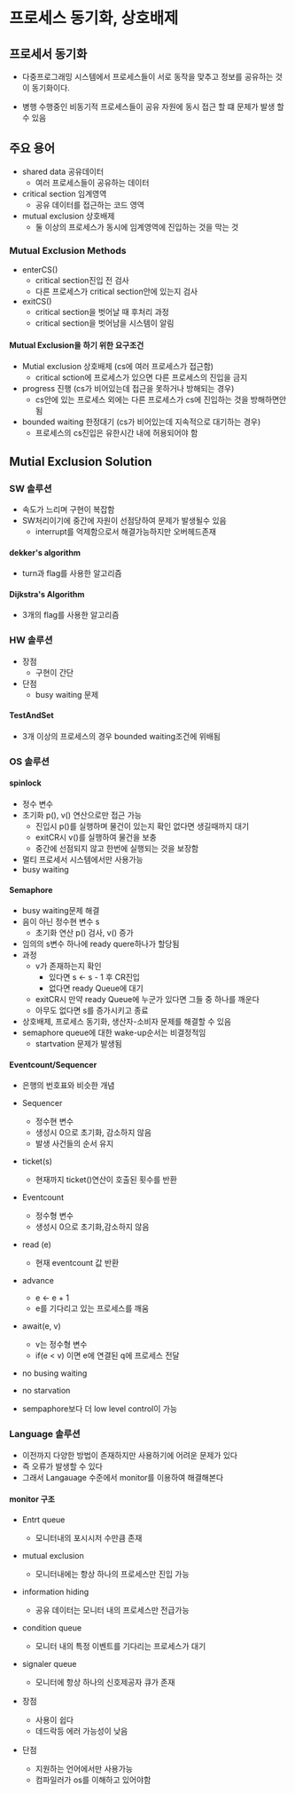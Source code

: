 # 프로세스 동기화, 상호배제

## 프로세서 동기화

- 다중프로그래밍 시스템에서 프로세스들이 서로 동작을 맞추고 정보를 공유하는 것이 동기화이다.

- 병행 수행중인 비동기적 프로세스들이 공유 자원에 동시 접근 할 떄 문제가 발생 할 수 있음

## 주요 용어

- shared data 공유데이터
  - 여러 프로세스들이 공유하는 데이터
- critical section 임계영역
  - 공유 데이터를 접근하는 코드 영역
- mutual exclusion 상호배제
  - 둘 이상의 프로세스가 동시에 임계영역에 진입하는 것을 막는 것 

### Mutual Exclusion Methods

- enterCS()
  - critical section진입 전 검사
  - 다른 프로세스가 critical section안에 있는지 검사
- exitCS()
  - critical section을 벗어날 때 후처리 과정
  - critical section을 벗어남을 시스템이 알림

#### Mutual Exclusion을 하기 위한 요구조건

- Mutial exclusion 상호배제 (cs에 여러 프로세스가 접근함)
  - critical sction에 프로세스가 있으면 다른 프로세스의 진입을 금지
- progress 진행 (cs가 비어있는데 접근을 못하거나 방해되는 경우)
  - cs안에 있는 프로세스 외에는 다른 프로세스가 cs에 진입하는 것을 방해하면안됨
- bounded waiting 한정대기 (cs가 비어있는데 지속적으로 대기하는 경우)
  - 프로세스의 cs진입은 유한시간 내에 허용되어야 함

## Mutial Exclusion Solution

### SW 솔루션

- 속도가 느리며 구현이 복잡함
- SW처리이기에 중간에 자원이 선점당하여 문제가 발생될수 있음
  - interrupt를 억제함으로서 해결가능하지만 오버헤드존재

#### dekker's algorithm

- turn과 flag를 사용한 알고리즘

#### Dijkstra's Algorithm

- 3개의 flag를 사용한 알고리즘

### HW 솔루션

- 장점
  - 구현이 간단
- 단점
  - busy waiting 문제

#### TestAndSet

- 3개 이상의 프로세스의 경우 bounded waiting조건에 위배됨

### OS 솔루션

#### spinlock

- 정수 변수
- 초기화 p(), v() 연산으로만 접근 가능
  - 진입시 p()를 실행하며 물건이 있는지 확인 없다면 생길때까지 대기
  - exitCR시 v()를 실행하여 물건을 보충
  - 중간에 선점되지 않고 한번에 실행되는 것을 보장함
- 멀티 프로세서 시스템에서만 사용가능
- busy waiting

#### Semaphore

- busy waiting문제 해결
- 음이 아닌 정수현 변수 s
  - 초기화 연산 p() 검사, v() 증가
- 임의의 s변수 하나에 ready quere하나가 할당됨
- 과정
  - v가 존재하는지 확인
    - 있다면 s <- s - 1 후 CR진입
    - 없다면 ready Queue에 대기
  - exitCR시 만약 ready Queue에 누군가 있다면 그들 중 하나를 깨운다
  - 아무도 없다면 s를 증가시키고 종료
- 상호배제, 프로세스 동기화, 생산자-소비자 문제를 해결할 수 있음
- semaphore queue에 대한 wake-up순서는 비결정적임
  - startvation 문제가 발생됨

#### Eventcount/Sequencer

- 은행의 번호표와 비슷한 개념
- Sequencer
  - 정수현 변수
  - 생성시 0으로 초기화, 감소하지 않음
  - 발생 사건들의 순서 유지
- ticket(s)
  - 현재까지 ticket()연산이 호출된 횟수를 반환
- Eventcount
  - 정수형 변수
  - 생성시 0으로 초기화,감소하지 않음

- read (e)
  - 현재 eventcount 값 반환
- advance
  - e <- e + 1
  - e를 기다리고 있는 프로세스를 깨움
- await(e, v)
  - v는 정수형 변수
  - if(e < v) 이면 e에 연결된 q에 프로세스 전달

- no busing waiting
- no starvation
- sempaphore보다 더 low level control이 가능

### Language 솔루션

- 이전까지 다양한 방법이 존재하지만 사용하기에 어려운 문제가 있다
- 즉 오류가 발생할 수 있다
- 그래서 Langauage 수준에서 monitor를 이용하여 해결해본다

#### monitor 구조

- Entrt queue
  - 모니터내의 포시시저 수만큼 존재
- mutual exclusion
  - 모니터내에는 항상 하나의 프로세스만 진입 가능
- information hiding
  - 공유 데이터는 모니터 내의 프로세스만 전급가능
- condition queue
  - 모니터 내의 특정 이벤트를 기다리는 프로세스가 대기
- signaler queue
  - 모니터에 항상 하나의 신호제공자 큐가 존재

- 장점
  - 사용이 쉽다
  - 데드락등 에러 가능성이 낮음
- 단점
  - 지원하는 언어에서만 사용가능
  - 컴파일러가 os를 이해하고 있어야함